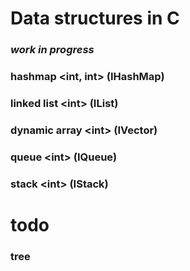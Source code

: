 # Data structures in C
### *work in progress*
### hashmap \<int, int> (IHashMap)
### linked list \<int> (IList)
### dynamic array \<int> (IVector)
### queue \<int> (IQueue)
### stack \<int> (IStack)

# todo
### tree
